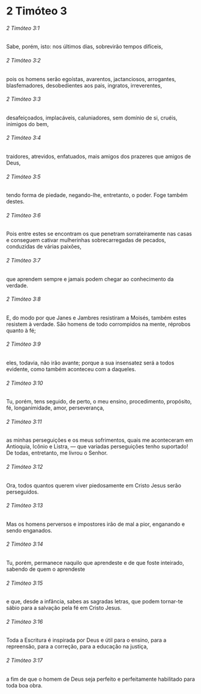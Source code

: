 # 2 Timóteo 3

###### 2 Timóteo 3:1

Sabe, porém, isto: nos últimos dias, sobrevirão tempos difíceis,

###### 2 Timóteo 3:2

pois os homens serão egoístas, avarentos, jactanciosos, arrogantes, blasfemadores, desobedientes aos pais, ingratos, irreverentes,

###### 2 Timóteo 3:3

desafeiçoados, implacáveis, caluniadores, sem domínio de si, cruéis, inimigos do bem,

###### 2 Timóteo 3:4

traidores, atrevidos, enfatuados, mais amigos dos prazeres que amigos de Deus,

###### 2 Timóteo 3:5

tendo forma de piedade, negando-lhe, entretanto, o poder. Foge também destes.

###### 2 Timóteo 3:6

Pois entre estes se encontram os que penetram sorrateiramente nas casas e conseguem cativar mulherinhas sobrecarregadas de pecados, conduzidas de várias paixões,

###### 2 Timóteo 3:7

que aprendem sempre e jamais podem chegar ao conhecimento da verdade.

###### 2 Timóteo 3:8

E, do modo por que Janes e Jambres resistiram a Moisés, também estes resistem à verdade. São homens de todo corrompidos na mente, réprobos quanto à fé;

###### 2 Timóteo 3:9

eles, todavia, não irão avante; porque a sua insensatez será a todos evidente, como também aconteceu com a daqueles.

###### 2 Timóteo 3:10

Tu, porém, tens seguido, de perto, o meu ensino, procedimento, propósito, fé, longanimidade, amor, perseverança,

###### 2 Timóteo 3:11

as minhas perseguições e os meus sofrimentos, quais me aconteceram em Antioquia, Icônio e Listra, — que variadas perseguições tenho suportado! De todas, entretanto, me livrou o Senhor.

###### 2 Timóteo 3:12

Ora, todos quantos querem viver piedosamente em Cristo Jesus serão perseguidos.

###### 2 Timóteo 3:13

Mas os homens perversos e impostores irão de mal a pior, enganando e sendo enganados.

###### 2 Timóteo 3:14

Tu, porém, permanece naquilo que aprendeste e de que foste inteirado, sabendo de quem o aprendeste

###### 2 Timóteo 3:15

e que, desde a infância, sabes as sagradas letras, que podem tornar-te sábio para a salvação pela fé em Cristo Jesus.

###### 2 Timóteo 3:16

Toda a Escritura é inspirada por Deus e útil para o ensino, para a repreensão, para a correção, para a educação na justiça,

###### 2 Timóteo 3:17

a fim de que o homem de Deus seja perfeito e perfeitamente habilitado para toda boa obra.

